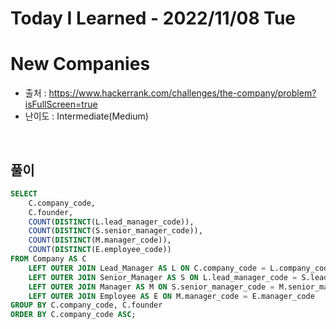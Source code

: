 # Today I Learned - 2022/11/08 Tue

# New Companies
- 출처 : https://www.hackerrank.com/challenges/the-company/problem?isFullScreen=true
- 난이도 : Intermediate(Medium)
<br>

## 풀이
```sql
SELECT
    C.company_code,
    C.founder,
    COUNT(DISTINCT(L.lead_manager_code)),
    COUNT(DISTINCT(S.senior_manager_code)),
    COUNT(DISTINCT(M.manager_code)),
    COUNT(DISTINCT(E.employee_code))
FROM Company AS C
    LEFT OUTER JOIN Lead_Manager AS L ON C.company_code = L.company_code
    LEFT OUTER JOIN Senior_Manager AS S ON L.lead_manager_code = S.lead_manager_code
    LEFT OUTER JOIN Manager AS M ON S.senior_manager_code = M.senior_manager_code
    LEFT OUTER JOIN Employee AS E ON M.manager_code = E.manager_code
GROUP BY C.company_code, C.founder
ORDER BY C.company_code ASC;
```
